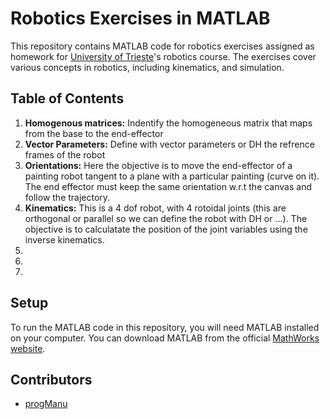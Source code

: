 # Robotics Exercises in MATLAB

This repository contains MATLAB code for robotics exercises assigned as homework for [University of Trieste](https://portale.units.it/it)'s robotics course. The exercises cover various concepts in robotics, including kinematics, and simulation.

## Table of Contents

1. **Homogenous matrices:** Indentify the homogeneous matrix that maps from the base to the end-effector
2. **Vector Parameters:** Define with vector parameters or DH the refrence frames of the robot
3. **Orientations:** Here the objective is to move the end-effector of a painting robot tangent to a plane with a particular painting (curve on it). The end effector must keep the same orientation w.r.t the canvas and follow the trajectory.
4. **Kinematics:** This is a 4 dof robot, with 4 rotoidal joints (this are orthogonal or parallel so we can define the robot with DH or ...). The objective is to calculatate the position of the joint variables using the inverse kinematics.
5.
6.
7.

## Setup

To run the MATLAB code in this repository, you will need MATLAB installed on your computer. You can download MATLAB from the official [MathWorks website](https://www.mathworks.com/products/matlab.html).

## Contributors
- [progManu](https://github.com/progManu)

